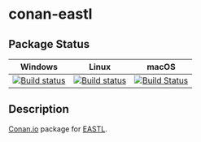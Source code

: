 # conan-eastl

## Package Status

| Windows | Linux | macOS |
|:-------:|:-----:|:-----:|
|[![Build status](https://ci.appveyor.com/api/projects/status/afpxf7hpmaq7c4gb/branch/testing%2F3.16.07?svg=true)](https://ci.appveyor.com/project/SpaceIm/conan-eastl)|[![Build status](https://github.com/SpaceIm/conan-eastl/workflows/.github/workflows/conan.yml/badge.svg?branch=testing%2F3.16.07)](https://github.com/SpaceIm/conan-eastl/actions?query=branch%3Atesting%2F3.16.07)|[![Build Status](https://travis-ci.com/SpaceIm/conan-eastl.svg?branch=testing%2F3.16.07)](https://travis-ci.com/SpaceIm/conan-eastl)|

## Description

[Conan.io](https://conan.io) package for [EASTL](https://github.com/electronicarts/EASTL).
